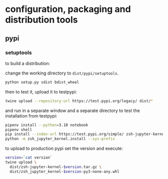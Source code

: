 # configuration, packaging and distribution tools

## pypi

### setuptools

to build a distribution:

change the working directory to `dist/pypi/setuptools`.

```zsh
python setup.py sdist bdist_wheel
```

then to test it, upload it to testpypi:

```zsh
twine upload --repository-url https://test.pypi.org/legacy/ dist/*
```

and run in a separate window and a separate directory to test the
installation from testpypi:

```zsh
pipenv install --python=3.10 notebook
pipenv shell
pip install --index-url https://test.pypi.org/simple/ zsh-jupyter-kernel
python -m zsh_jupyter_kernel.install --sys-prefix
```

to upload to production pypi set the version and execute:

```zsh
version=`cat version`
twine upload \
  dist/zsh-jupyter-kernel-$version.tar.gz \
  dist/zsh_jupyter_kernel-$version-py3-none-any.whl
```
